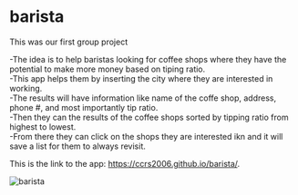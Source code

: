 # barista

This was our first group project

-The idea is to help baristas looking for coffee shops where they have the potential to make more money based on tiping ratio.   
-This app helps them by inserting the city where they are interested in working.   
-The results will have information like name of the coffe shop, address, phone #, and most importantly tip ratio.   
-Then they can the results of the coffee shops sorted by tipping ratio from highest to lowest.   
-From there they can click on the shops they are interested ikn and it will save a list for them to always revisit.   
   
This is the link to the app: https://ccrs2006.github.io/barista/.


![barista](https://user-images.githubusercontent.com/28827821/32977422-5dda86a6-cbea-11e7-8a00-b5fa0a0b1fe7.JPG)
